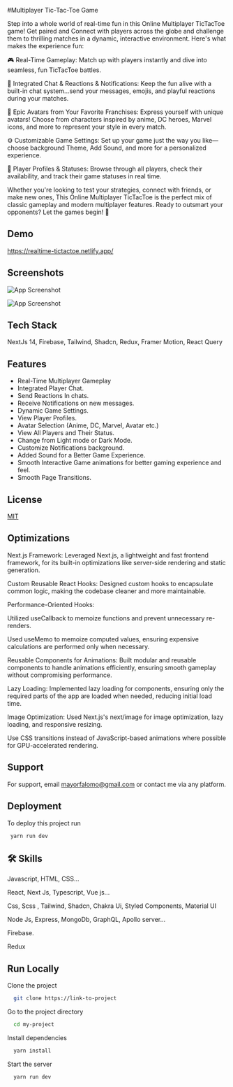 
#Multiplayer Tic-Tac-Toe Game

Step into a whole world of real-time fun in this Online Multiplayer TicTacToe game! Get paired and Connect with players across the globe and challenge them to thrilling matches in a dynamic, interactive environment. Here's what makes the experience fun:

🎮 Real-Time Gameplay: Match up with players instantly and dive into seamless, fun TicTacToe battles.

💬 Integrated Chat & Reactions & Notifications: Keep the fun alive with a built-in chat system...send your messages, emojis, and playful reactions during your matches.

🦸 Epic Avatars from Your Favorite Franchises: Express yourself with unique avatars! Choose from characters inspired by anime, DC heroes, Marvel icons, and more to represent your style in every match.

⚙️ Customizable Game Settings: Set up your game just the way you like—choose background Theme, Add Sound,  and more for a personalized experience.

👥 Player Profiles & Statuses: Browse through all players, check their availability, and track their game statuses in real time.


Whether you're looking to test your strategies, connect with friends, or make new ones, This Online Multiplayer TicTacToe is the perfect mix of classic gameplay and modern multiplayer features. Ready to outsmart your opponents? Let the games begin! 🎉


## Demo

https://realtime-tictactoe.netlify.app/
## Screenshots

![App Screenshot](https://res.cloudinary.com/dsghy4siv/image/upload/v1737194177/Screenshot_417_xajhrr.png)

![App Screenshot](https://res.cloudinary.com/dsghy4siv/image/upload/v1737194193/Screenshot_415_pob0xs.png)


## Tech Stack

NextJs 14, Firebase, Tailwind, Shadcn, Redux, Framer Motion, React Query



## Features

- Real-Time Multiplayer Gameplay
- Integrated Player Chat.
- Send Reactions In chats.
- Receive Notifications on new messages.
- Dynamic Game Settings.
- View Player Profiles.
- Avatar Selection (Anime, DC, Marvel, Avatar etc.)
- View All Players and Their Status.
- Change from Light mode or Dark Mode.
- Customize Notifications background.
- Added Sound for a Better Game Experience.
- Smooth Interactive Game animations for better gaming experience and feel.
- Smooth Page Transitions.


## License

[MIT](https://choosealicense.com/licenses/mit/)


## Optimizations

Next.js Framework: Leveraged Next.js, a lightweight and fast frontend framework, for its built-in optimizations like server-side rendering and static generation.

Custom Reusable React Hooks: Designed custom hooks to encapsulate common logic, making the codebase cleaner and more maintainable.

Performance-Oriented Hooks:

Utilized useCallback to memoize functions and prevent unnecessary re-renders.

Used useMemo to memoize computed values, ensuring expensive calculations are performed only when necessary.

Reusable Components for Animations: Built modular and reusable components to handle animations efficiently, ensuring smooth gameplay without compromising performance.

Lazy Loading: Implemented lazy loading for components, ensuring only the required parts of the app are loaded when needed, reducing initial load time.

Image Optimization: Used Next.js's next/image for image optimization, lazy loading, and responsive resizing.

Use CSS transitions instead of JavaScript-based animations where possible for GPU-accelerated rendering.
## Support

For support, email mayorfalomo@gmail.com or contact me via any platform.


## Deployment

To deploy this project run

```bash
 yarn run dev
```


## 🛠 Skills
Javascript, HTML, CSS...

React, Next Js, Typescript, Vue js...

Css, Scss , Tailwind, Shadcn, Chakra Ui, Styled Components, Material UI

Node Js, Express, MongoDb, GraphQL, Apollo server...

Firebase.

Redux
## Run Locally

Clone the project

```bash
  git clone https://link-to-project
```

Go to the project directory

```bash
  cd my-project
```

Install dependencies

```bash
  yarn install
```

Start the server

```bash
  yarn run dev
```

